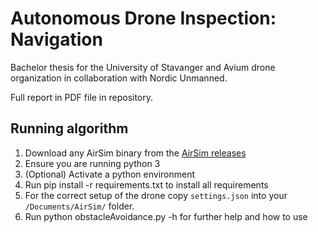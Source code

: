 # Autonomous Drone Inspection: Navigation
Bachelor thesis for the University of Stavanger and Avium drone organization in collaboration with Nordic Unmanned. 

Full report in PDF file in repository.

## Running algorithm
1. Download any AirSim binary from the [AirSim releases](https://github.com/microsoft/AirSim/releases)
2. Ensure you are running python 3
3. (Optional) Activate a python environment
4. Run pip install -r requirements.txt to install all requirements
5. For the correct setup of the drone copy `settings.json` into your `/Documents/AirSim/` folder.
6. Run python obstacleAvoidance.py -h for further help and how to use
